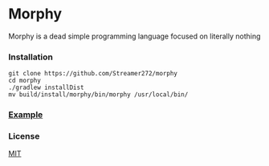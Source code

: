# Morphy

Morphy is a dead simple programming language focused on literally nothing

### Installation

```
git clone https://github.com/Streamer272/morphy
cd morphy
./gradlew installDist
mv build/install/morphy/bin/morphy /usr/local/bin/
```

### [Example](https://github.com/Streamer272/morphy/blob/main/example.morphy)

### License
[MIT](https://github.com/Streamer272/morphy/blob/main/LICENSE)
